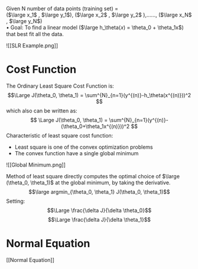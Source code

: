 Given N number of data points (training set) =  
($\large x_1$ , $\large y_1$), ($\large x_2$ , $\large y_2$ ),......, ($\large x_N$ , $\large y_N$)  
• Goal: To find a linear model ($\large h_\theta(𝑥) = \theta_0 + \theta_1x$) that best fit all the data.

![[SLR Example.png]]
# Cost Function
The Ordinary Least Square Cost Function is:
$$\Large
J(\theta_0, \theta_1) = \sum^{N}_{n=1}(y^{(n)}-h_\theta(x^{(n)}))^2
$$
which also can be written as:
$$ \Large
J(\theta_0, \theta_1) = \sum^{N}_{n=1}(y^{(n)}-(\theta_0+\theta_1x^{(n)}))^2
$$
Characteristic of least square cost function:  
- Least square is one of the convex optimization problems  
- The convex function have a single global minimum

![[Global Minimum.png]]

Method of least square directly computes the optimal choice of $\large (\theta_0, \theta_1)$ at the global minimum, by taking the derivative.  
$$\large argmin_{\theta_0, \theta_1} J(\theta_0, \theta_1)$$
Setting:
$$\Large \frac{\delta J}{\delta \theta_0}$$
$$\Large \frac{\delta J}{\delta \theta_1}$$
# Normal Equation
[[Normal Equation]]